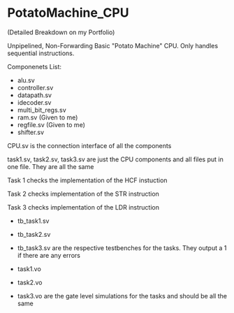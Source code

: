 # PotatoMachine_CPU
(Detailed Breakdown on my Portfolio)

Unpipelined, Non-Forwarding Basic "Potato Machine" CPU.
Only handles sequential instructions.


Componenets List: 
- alu.sv
- controller.sv
- datapath.sv
- idecoder.sv
- multi_bit_regs.sv
- ram.sv (Given to me) 
- regfile.sv (Given to me) 
- shifter.sv 


CPU.sv is the connection interface of all the components

task1.sv, task2.sv, task3.sv are just the CPU components and all files put in one file. They are all the same

Task 1 checks the implementation of the HCF instuction

Task 2 checks implementation of the STR instruction

Task 3 checks implementation of the LDR instruction 


- tb_task1.sv
- tb_task2.sv
- tb_task3.sv
are the respective testbenches for the tasks. They output a 1 if there are any errors 


- task1.vo
- task2.vo
- task3.vo
are the gate level simulations for the tasks and should be all the same 


